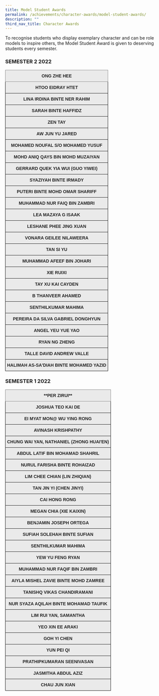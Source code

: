 ```yaml
---
title: Model Student Awards
permalink: /achievements/character-awards/model-student-awards/
description: ""
third_nav_title: Character Awards
---
```

To recognise students who display exemplary character and can be role models to inspire others, the Model Student Award is given to deserving students every semester. 

### SEMESTER 2 2022

<style type="text/css">
.tg  {border-collapse:collapse;border-spacing:0;}
.tg td{border-color:black;border-style:solid;border-width:1px;font-family:Arial, sans-serif;font-size:14px;
  overflow:hidden;padding:10px 5px;word-break:normal;}
.tg th{border-color:black;border-style:solid;border-width:1px;font-family:Arial, sans-serif;font-size:14px;
  font-weight:normal;overflow:hidden;padding:10px 5px;word-break:normal;}
.tg .tg-n4qt{background-color:#EAEAEA;color:#222;font-weight:bold;text-align:center;vertical-align:top}
.tg .tg-djlw{background-color:#EAEAEA;border-color:inherit;color:#222;font-weight:bold;text-align:center;vertical-align:top}
</style>
<table class="tg">
<thead>
  <tr>
    <th class="tg-djlw">ONG ZHE HEE</th>
  </tr>
</thead>
<tbody>
  <tr>
    <td class="tg-n4qt">HTOO EIDRAY HTET</td>
  </tr>
  <tr>
    <td class="tg-n4qt">LINA IRDINA BINTE NER RAHIM</td>
  </tr>
  <tr>
    <td class="tg-n4qt">SARAH BINTE HAFFIDZ</td>
  </tr>
  <tr>
    <td class="tg-n4qt">ZEN TAY</td>
  </tr>
  <tr>
    <td class="tg-n4qt">AW JUN YU JARED</td>
  </tr>
  <tr>
    <td class="tg-n4qt">MOHAMED NOUFAL S/O MOHAMED YUSUF</td>
  </tr>
  <tr>
    <td class="tg-n4qt">MOHD ANIQ QAYS BIN MOHD MUZAIYAN</td>
  </tr>
  <tr>
    <td class="tg-n4qt">GERRARD QUEK YIA WUI (GUO YIWEI)</td>
  </tr>
  <tr>
    <td class="tg-n4qt">SYAZIYAH BINTE IRMADY</td>
  </tr>
  <tr>
    <td class="tg-n4qt">PUTERI BINTE MOHD OMAR SHARIFF</td>
  </tr>
  <tr>
    <td class="tg-n4qt">MUHAMMAD NUR FAIQ BIN ZAMBRI</td>
  </tr>
  <tr>
    <td class="tg-n4qt">LEA MAZAYA G ISAAK</td>
  </tr>
  <tr>
    <td class="tg-n4qt">LESHANE PHEE JING XUAN</td>
  </tr>
  <tr>
    <td class="tg-n4qt">VONARA GEILEE NILAWEERA</td>
  </tr>
  <tr>
    <td class="tg-n4qt">TAN SI YU</td>
  </tr>
  <tr>
    <td class="tg-n4qt">MUHAMMAD AFEEF BIN JOHARI</td>
  </tr>
  <tr>
    <td class="tg-n4qt">XIE RUIXI</td>
  </tr>
  <tr>
    <td class="tg-n4qt">TAY XU KAI CAYDEN</td>
  </tr>
  <tr>
    <td class="tg-n4qt">B THANVEER AHAMED</td>
  </tr>
  <tr>
    <td class="tg-n4qt">SENTHILKUMAR MAHIMA</td>
  </tr>
  <tr>
    <td class="tg-n4qt">PEREIRA DA SILVA GABRIEL DONGHYUN</td>
  </tr>
  <tr>
    <td class="tg-n4qt">ANGEL YEU YUE YAO</td>
  </tr>
  <tr>
    <td class="tg-n4qt">RYAN NG ZHENG</td>
  </tr>
  <tr>
    <td class="tg-n4qt">TALLE DAVID ANDREW VALLE</td>
  </tr>
	  <tr>
    <td class="tg-n4qt">HALIMAH AS-SA'DIAH BINTE MOHAMED YAZID</td>
  </tr>
</tbody>
</table>

### SEMESTER 1 2022

<style type="text/css">
.tg  {border-collapse:collapse;border-spacing:0;}
.tg td{border-color:black;border-style:solid;border-width:1px;font-family:Arial, sans-serif;font-size:14px;
  overflow:hidden;padding:10px 5px;word-break:normal;}
.tg th{border-color:black;border-style:solid;border-width:1px;font-family:Arial, sans-serif;font-size:14px;
  font-weight:normal;overflow:hidden;padding:10px 5px;word-break:normal;}
.tg .tg-n4qt{background-color:#EAEAEA;color:#222;font-weight:bold;text-align:center;vertical-align:top}
.tg .tg-djlw{background-color:#EAEAEA;border-color:inherit;color:#222;font-weight:bold;text-align:center;vertical-align:top}
</style>
<table class="tg">
<thead>
  <tr>
    <th class="tg-djlw">**PER ZIRUI**</th>
  </tr>
</thead>
<tbody>
  <tr>
    <td class="tg-n4qt">JOSHUA TEO KAI DE</td>
  </tr>
  <tr>
    <td class="tg-n4qt">EI MYAT MON@ WU YING RONG</td>
  </tr>
  <tr>
    <td class="tg-n4qt">AVINASH KRISHPATHY</td>
  </tr>
  <tr>
    <td class="tg-n4qt">CHUNG WAI YAN, NATHANIEL (ZHONG HUAI'EN)</td>
  </tr>
  <tr>
    <td class="tg-n4qt">ABDUL LATIF BIN MOHAMAD SHAHRIL</td>
  </tr>
  <tr>
    <td class="tg-n4qt">NURUL FARISHA BINTE ROHAIZAD</td>
  </tr>
  <tr>
    <td class="tg-n4qt">LIM CHEE CHIAN (LIN ZHIQIAN)</td>
  </tr>
  <tr>
    <td class="tg-n4qt">TAN JIN YI (CHEN JINYI)</td>
  </tr>
  <tr>
    <td class="tg-n4qt">CAI HONG RONG</td>
  </tr>
  <tr>
    <td class="tg-n4qt">MEGAN CHIA (XIE KAIXIN)</td>
  </tr>
  <tr>
    <td class="tg-n4qt">BENJAMIN JOSEPH ORTEGA</td>
  </tr>
  <tr>
    <td class="tg-n4qt">SUFIAH SOLEHAH BINTE SUFIAN</td>
  </tr>
  <tr>
    <td class="tg-n4qt">SENTHILKUMAR MAHIMA</td>
  </tr>
  <tr>
    <td class="tg-n4qt">YEW YU FENG RYAN</td>
  </tr>
  <tr>
    <td class="tg-n4qt">MUHAMMAD NUR FAQIF BIN ZAMBRI</td>
  </tr>
  <tr>
    <td class="tg-n4qt">AIYLA MISHEL ZAVIE BINTE MOHD ZAMREE</td>
  </tr>
  <tr>
    <td class="tg-n4qt">TANISHQ VIKAS CHANDIRAMANI</td>
  </tr>
  <tr>
    <td class="tg-n4qt">NUR SYAZA AQILAH BINTE MOHAMAD TAUFIK</td>
  </tr>
  <tr>
    <td class="tg-n4qt">LIM RUI YAN, SAMANTHA</td>
  </tr>
  <tr>
    <td class="tg-n4qt">YEO XIN EE ARAKI</td>
  </tr>
  <tr>
    <td class="tg-n4qt">GOH YI CHEN</td>
  </tr>
  <tr>
    <td class="tg-n4qt">YUN PEI QI</td>
  </tr>
  <tr>
    <td class="tg-n4qt">PRATHIPKUMARAN SEENIVASAN</td>
  </tr>
  <tr>
    <td class="tg-n4qt">JASMITHA ABDUL AZIZ</td>
  </tr>
	  <tr>
    <td class="tg-n4qt">CHAU JUN XIAN</td>
  </tr>
</tbody>
</table>